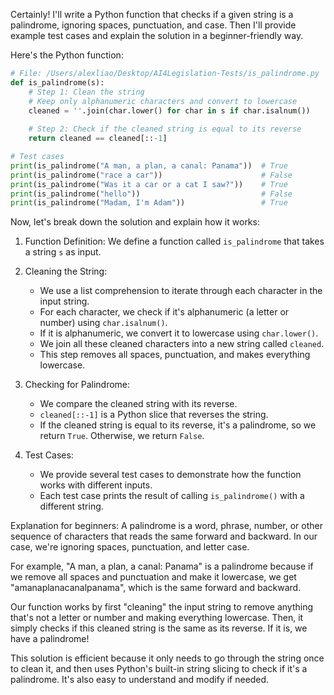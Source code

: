 Certainly! I'll write a Python function that checks if a given string is a palindrome, ignoring spaces, punctuation, and case. Then I'll provide example test cases and explain the solution in a beginner-friendly way.

Here's the Python function:

```python
# File: /Users/alexliao/Desktop/AI4Legislation-Tests/is_palindrome.py
def is_palindrome(s):
    # Step 1: Clean the string
    # Keep only alphanumeric characters and convert to lowercase
    cleaned = ''.join(char.lower() for char in s if char.isalnum())
    
    # Step 2: Check if the cleaned string is equal to its reverse
    return cleaned == cleaned[::-1]

# Test cases
print(is_palindrome("A man, a plan, a canal: Panama"))  # True
print(is_palindrome("race a car"))                      # False
print(is_palindrome("Was it a car or a cat I saw?"))    # True
print(is_palindrome("hello"))                           # False
print(is_palindrome("Madam, I'm Adam"))                 # True
```

Now, let's break down the solution and explain how it works:

1. Function Definition:
   We define a function called `is_palindrome` that takes a string `s` as input.

2. Cleaning the String:
   - We use a list comprehension to iterate through each character in the input string.
   - For each character, we check if it's alphanumeric (a letter or number) using `char.isalnum()`.
   - If it is alphanumeric, we convert it to lowercase using `char.lower()`.
   - We join all these cleaned characters into a new string called `cleaned`.
   - This step removes all spaces, punctuation, and makes everything lowercase.

3. Checking for Palindrome:
   - We compare the cleaned string with its reverse.
   - `cleaned[::-1]` is a Python slice that reverses the string.
   - If the cleaned string is equal to its reverse, it's a palindrome, so we return `True`. Otherwise, we return `False`.

4. Test Cases:
   - We provide several test cases to demonstrate how the function works with different inputs.
   - Each test case prints the result of calling `is_palindrome()` with a different string.

Explanation for beginners:
A palindrome is a word, phrase, number, or other sequence of characters that reads the same forward and backward. In our case, we're ignoring spaces, punctuation, and letter case.

For example, "A man, a plan, a canal: Panama" is a palindrome because if we remove all spaces and punctuation and make it lowercase, we get "amanaplanacanalpanama", which is the same forward and backward.

Our function works by first "cleaning" the input string to remove anything that's not a letter or number and making everything lowercase. Then, it simply checks if this cleaned string is the same as its reverse. If it is, we have a palindrome!

This solution is efficient because it only needs to go through the string once to clean it, and then uses Python's built-in string slicing to check if it's a palindrome. It's also easy to understand and modify if needed.